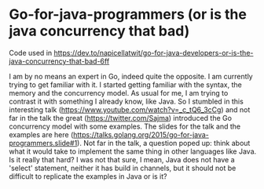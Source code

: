 # Go-for-java-programmers (or is the java concurrency that bad)
Code used in https://dev.to/napicellatwit/go-for-java-developers-or-is-the-java-concurrency-that-bad-6ff

I am by no means an expert in Go, indeed quite the opposite. I am currently trying to get familiar with it.
I started getting familiar with the syntax, the memory and the concurrency model. As usual for me, I am trying to contrast it with something I already know, like Java.
So I stumbled in this interesting talk (https://www.youtube.com/watch?v=_c_tQ6_3cCg) and not far in the talk the great (https://twitter.com/Sajma) introduced the Go concurrency model with some examples. 
The slides for the talk and the examples are here (https://talks.golang.org/2015/go-for-java-programmers.slide#1). Not far in the talk, a question poped up: think about what it would take to implement the same thing in other languages like Java.
Is it really that hard? I was not that sure, I mean, Java does not have a 'select' statement, neither it has build in channels, but it should not be difficult to replicate the examples in Java or is it?
